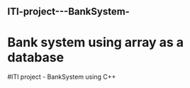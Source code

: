 ## ITI-project---BankSystem-
# Bank system using array as a database 
#ITI project - BankSystem using C++


